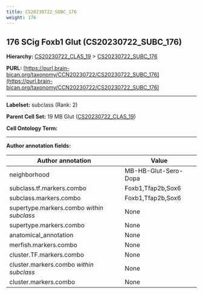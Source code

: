 ```yaml
---
title: CS20230722_SUBC_176
weight: 176
---
```

## 176 SCig Foxb1 Glut (CS20230722_SUBC_176)
<b>Hierarchy: </b>
[CS20230722_CLAS_19](../CS20230722_CLAS_19) >
[CS20230722_SUBC_176](../CS20230722_SUBC_176)

**PURL:** [https://purl.brain-bican.org/taxonomy/CCN20230722/CS20230722_SUBC_176](https://purl.brain-bican.org/taxonomy/CCN20230722/CS20230722_SUBC_176)

---


**Labelset:** subclass (Rank: 2)

**Parent Cell Set:** 19 MB Glut ([CS20230722_CLAS_19](../CS20230722_CLAS_19))



**Cell Ontology Term:** 

[MARKER GENES.]: #


---

[TRANSFERRED ANNOTATIONS.]: #


[AUTHOR ANNOTATION FIELDS.]: #


**Author annotation fields:**

| Author annotation | Value |
|-------------------|-------|
|neighborhood|MB-HB-Glut-Sero-Dopa|
|subclass.tf.markers.combo|Foxb1,Tfap2b,Sox6|
|subclass.markers.combo|Foxb1,Tfap2b,Sox6|
|supertype.markers.combo _within subclass_|None|
|supertype.markers.combo|None|
|anatomical_annotation|None|
|merfish.markers.combo|None|
|cluster.TF.markers.combo|None|
|cluster.markers.combo _within subclass_|None|
|cluster.markers.combo|None|
